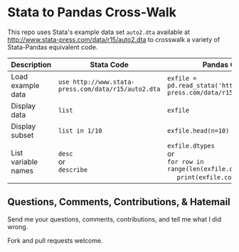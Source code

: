 # Stata to Pandas Cross-Walk

This repo uses Stata's example data set `auto2.dta` available at http://www.stata-press.com/data/r15/auto2.dta to crosswalk a variety of Stata-Pandas equivalent code.

Description | Stata Code | Pandas Code
------------|------------|------------
Load example data | `use http://www.stata-press.com/data/r15/auto2.dta` | `exfile = pd.read_stata('http://www.stata-press.com/data/r15/auto2.dta')`
Display data | `list` | `exfile`
Display subset | `list in 1/10` | `exfile.head(n=10)`
List variable names | `desc` <br> or <br> `describe` | `exfile.dtypes` <br> or <br> `for row in range(len(exfile.columns)):` <br> &nbsp;&nbsp;&nbsp;&nbsp; `print(exfile.columns[row])`

## Questions, Comments, Contributions, & Hatemail

Send me your questions, comments, contributions, and tell me what I did wrong.

Fork and pull requests welcome.
